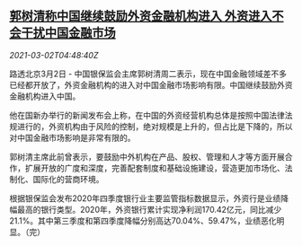 <!--1614660913000-->
[郭树清称中国继续鼓励外资金融机构进入 外资进入不会干扰中国金融市场](https://cn.reuters.com/article/china-cbirc-foreign-fin-firms-0302-idCNKCS2AU0AI)
------

<div><i>2021-03-02T04:48:40Z</i></div><p>路透北京3月2日 - 中国银保监会主席郭树清周二表示，现在中国金融领域差不多已经都开放了，外资金融机构的进入对中国金融市场影响有限。中国继续鼓励外资金融机构进入中国。</p><p>他在国新办举行的新闻发布会上称，在中国的外资经营机构总体是按照中国法律法规进行的，外资机构由于风险的控制，绝对规模是上升的，但占比是下降的，所以对中国金融市场影响是非常有限的。</p><p>郭树清主席此前曾表示，要鼓励中外机构在产品、股权、管理和人才等方面开展合作，扩展开放的广度和深度，完善配套制度和基础设施建设，营造更加市场化、法制化、国际化的营商环境。</p><p>根据银保监会发布2020年四季度银行业主要监管指标数据显示，外资行是业绩降幅最高的银行类型。2020年，外资银行累计实现净利润170.42亿元，同比减少21.1%。其中第三季度和第四季度降幅分别高达70.04%、59.47%，业绩恶化明显。（完）</p>
